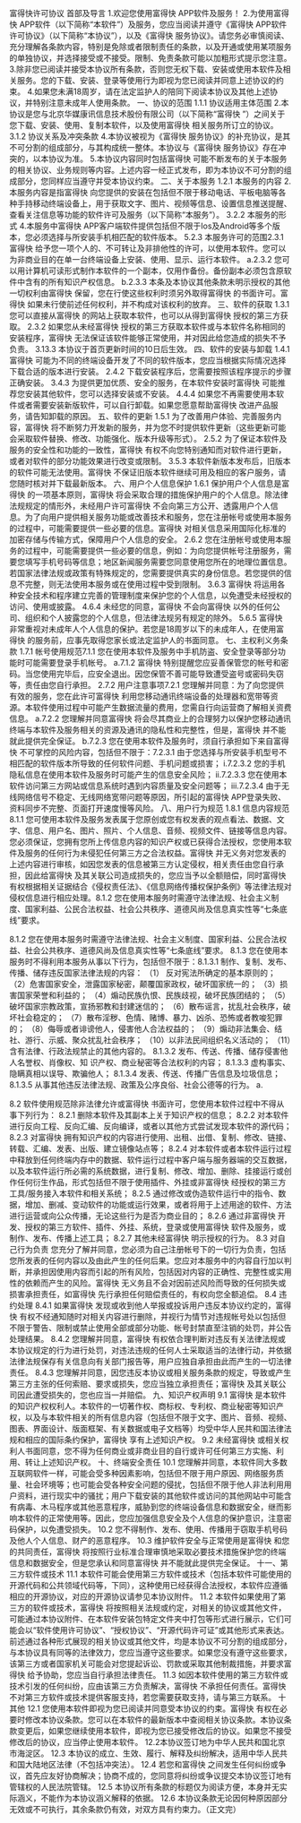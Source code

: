 富得快许可协议
首部及导言
1.欢迎您使用富得快 APP软件及服务！
2.为使用富得快 APP软件（以下简称“本软件”）及服务，您应当阅读并遵守《富得快 APP软件许可协议》（以下简称“本协议”），以及《富得快 服务协议》。请您务必审慎阅读、充分理解各条款内容，特别是免除或者限制责任的条款，以及开通或使用某项服务的单独协议，并选择接受或不接受。限制、免责条款可能以加粗形式提示您注意。
3.除非您已阅读并接受本协议所有条款，否则您无权下载、安装或使用本软件及相关服务。您的下载、安装、登录等使用行为即视为您已阅读并同意上述协议的约束。
4.如果您未满18周岁，请在法定监护人的陪同下阅读本协议及其他上述协议，并特别注意未成年人使用条款。
一、协议的范围
1.1.1 协议适用主体范围
2.本协议是您与北京华媒康讯信息技术股份有限公司（以下简称“富得快 ”）之间关于您下载、安装、使用、复制本软件，以及使用富得快 相关服务所订立的协议。
3.1.2 协议关系及冲突条款
4.本协议被视为《富得快 服务协议》的补充协议，是其不可分割的组成部分，与其构成统一整体。本协议与《富得快 服务协议》存在冲突的，以本协议为准。
5.本协议内容同时包括富得快 可能不断发布的关于本服务的相关协议、业务规则等内容。上述内容一经正式发布，即为本协议不可分割的组成部分，您同样应当遵守并受本协议约束。
二、关于本服务
1.2.1 本服务的内容
2.本服务内容是指富得快 向您提供的安装在包括但不限于移动电话、平板电脑等各种手持移动终端设备上，用于获取文字、图片、视频等信息、设置信息推送提醒、查看关注信息等功能的软件许可及服务（以下简称“本服务”）。
3.2.2 本服务的形式
4.本服务中富得快 APP客户端软件提供包括但不限于Ios及Android等多个版本，您必须选择与所安装手机相匹配的软件版本。
5.2.3 本服务许可的范围2.3.1 富得快 给予您一项个人的、不可转让及非排他性的许可，以使用本软件。您可以为非商业目的在单一台终端设备上安装、使用、显示、运行本软件。
a.2.3.2 您可以用计算机可读形式制作本软件的一个副本，仅用作备份。备份副本必须包含原软件中含有的所有知识产权信息。
b.2.3.3 本条及本协议其他条款未明示授权的其他一切权利由富得快 保留，您在行使这些权利时须另外取得富得快 的书面许可。富得快 如果未行使前述任何权利，并不构成对该权利的放弃。
三、软件的获取
1.3.1 您可以直接从富得快 的网站上获取本软件，也可以从得到富得快 授权的第三方获取。
2.3.2 如果您从未经富得快 授权的第三方获取本软件或与本软件名称相同的安装程序，富得快 无法保证该软件能够正常使用，并对因此给您造成的损失不予负责。
3.13.3 本协议于首页更新时间的10日后生效。
四、软件的安装与卸载
1.4.1 富得快 可能为不同的终端设备开发了不同的软件版本，您应当根据实际情况选择下载合适的版本进行安装。
2.4.2 下载安装程序后，您需要按照该程序提示的步骤正确安装。
3.4.3 为提供更加优质、安全的服务，在本软件安装时富得快 可能推荐您安装其他软件，您可以选择安装或不安装。
4.4.4 如果您不再需要使用本软件或者需要安装新版软件，可以自行卸载。如果您愿意帮助富得快 改进产品服务，请告知卸载的原因。
五、软件的更新
1.5.1 为了改善用户体验、完善服务内容，富得快 将不断努力开发新的服务，并为您不时提供软件更新（这些更新可能会采取软件替换、修改、功能强化、版本升级等形式）。
2.5.2 为了保证本软件及服务的安全性和功能的一致性，富得快 有权不向您特别通知而对软件进行更新，或者对软件的部分功能效果进行改变或限制。
3.5.3 本软件新版本发布后，旧版本的软件可能无法使用。富得快 不保证旧版本软件继续可用及相应的客户服务，请您随时核对并下载最新版本。
六、用户个人信息保护
1.6.1 保护用户个人信息是富得快 的一项基本原则，富得快 将会采取合理的措施保护用户的个人信息。除法律法规规定的情形外，未经用户许可富得快 不会向第三方公开、透露用户个人信息。为了向用户提供相关服务功能或改善技术和服务，您在注册帐号或使用本服务的过程中，可能需要提供一些必要的信息。富得快 对相关信息采用国际化标准的加密存储与传输方式，保障用户个人信息的安全。
2.6.2 您在注册帐号或使用本服务的过程中，可能需要提供一些必要的信息，例如：为向您提供帐号注册服务，需要您填写手机号码等信息；地区新闻服务需要您同意使用您所在的地理位置信息。若国家法律法规或政策有特殊规定的，您需要提供真实的身份信息。若您提供的信息不完整，则无法使用本服务或在使用过程中受到限制。
3.6.3 富得快 将运用各种安全技术和程序建立完善的管理制度来保护您的个人信息，以免遭受未经授权的访问、使用或披露。
4.6.4 未经您的同意，富得快 不会向富得快 以外的任何公司、组织和个人披露您的个人信息，但法律法规另有规定的除外。
5.6.5 富得快 非常重视对未成年人个人信息的保护。若您是18周岁以下的未成年人，在使用富得快 的服务前，应事先取得您家长或法定监护人的书面同意。
七、主权利义务条款
1.7.1 帐号使用规范7.1.1 您在使用本软件及服务中手机防盗、安全登录等部分功能时可能需要登录手机帐号。
a.7.1.2 富得快 特别提醒您应妥善保管您的帐号和密码。当您使用完毕后，应安全退出。因您保管不善可能导致遭受盗号或密码失窃等，责任由您自行承担。
2.7.2 用户注意事项7.2.1 您理解并同意：为了向您提供有效的服务，您在此许可富得快 利用您移动通讯终端设备的处理器和宽带等资源。本软件使用过程中可能产生数据流量的费用，您需自行向运营商了解相关资费信息。
a.7.2.2 您理解并同意富得快 将会尽其商业上的合理努力以保护您移动通讯终端与本软件及服务相关的资源及通讯的隐私性和完整性，但是，富得快 并不能就此提供完全保证。
b.7.2.3 您在使用本软件及服务时，须自行承担如下来自富得快 不可掌控的风险内容，包括但不限于：7.2.3.1 由于您选择与所安装手机型号不相匹配的软件版本所导致的任何软件问题、手机问题或损害；
i.7.2.3.2 您的手机隐私信息在使用本软件及服务时可能产生的信息安全风险；
ii.7.2.3.3 您在使用本软件访问第三方网站或信息系统时遇到内容质量及安全问题等；
iii.7.2.3.4 由于无线网络信号不稳定、无线网络宽带问题等原因，所引起的富得快 APP登录失败、资料同步不完整、页面打开速度慢等风险。
八、用户行为规范
1.8.1 信息内容规范8.1.1 您可使用本软件及服务发表属于您原创或您有权发表的观点看法、数据、文字、信息、用户名、图片、照片、个人信息、音频、视频文件、链接等信息内容。您必须保证，您拥有您所上传信息内容的知识产权或已获得合法授权，您使用本软件及服务的任何行为未侵犯任何第三方之合法权益。富得快 并无义务对您发表的上述内容进行审核，如因您发表的信息被第三方认定侵权，相关责任由您自行承担，因此给富得快 及其关联公司造成损失的，您应当予以全额赔偿，同时富得快 有权根据相关证据结合《侵权责任法》、《信息网络传播权保护条例》等法律法规对侵权信息进行相应处理。8.1.2 您在使用本服务时需遵守法律法规、社会主义制度、国家利益、公民合法权益、社会公共秩序、道德风尚及信息真实性等“七条底线”要求。


8.1.2 您在使用本服务时需遵守法律法规、社会主义制度、国家利益、公民合法权益、社会公共秩序、道德风尚及信息真实性等“七条底线”要求。
8.1.3 您在使用本服务时不得利用本服务从事以下行为，包括但不限于：8.1.3.1 制作、复制、发布、传播、储存违反国家法律法规的内容：
（1） 反对宪法所确定的基本原则的；
（2）危害国家安全，泄露国家秘密，颠覆国家政权，破坏国家统一的；
（3）损害国家荣誉和利益的；
（4）煽动民族仇恨、民族歧视，破坏民族团结的；
（5）破坏国家宗教政策，宣扬邪教和封建迷信的；
（6）散布谣言，扰乱社会秩序，破坏社会稳定的；
（7）散布淫秽、色情、赌博、暴力、凶杀、恐怖或者教唆犯罪的；
（8）侮辱或者诽谤他人，侵害他人合法权益的；
（9）煽动非法集会、结社、游行、示威、聚众扰乱社会秩序；
（10）以非法民间组织名义活动的；
（11）含有法律、行政法规禁止的其他内容的。
8.1.3.2 发布、传送、传播、储存侵害他人名誉权、肖像权、知    识产权、商业秘密等合法权利的内容；
8.1.3.3 虚构事实、隐瞒真相以误导、欺骗他人；
8.1.3.4 发表、传送、传播广告信息及垃圾信息；
8.1.3.5 从事其他违反法律法规、政策及公序良俗、社会公德等的行为。
a.

8.2 软件使用规范除非法律允许或富得快 书面许可，您使用本软件过程中不得从事下列行为：
8.2.1 删除本软件及其副本上关于知识产权的信息；
8.2.2 对本软件进行反向工程、反向汇编、反向编译，或者以其他方式尝试发现本软件的源代码；
8.2.3 对富得快 拥有知识产权的内容进行使用、出租、出借、复制、修改、链接、转载、汇编、发表、出版、建立镜像站点等；
8.2.4 对本软件或者本软件运行过程中释放到任何终端内存中的数据、软件运行过程中客户端与服务器端的交互数据，以及本软件运行所必需的系统数据，进行复制、修改、增加、删除、挂接运行或创作任何衍生作品，形式包括但不限于使用插件、外挂或非富得快 经授权的第三方工具/服务接入本软件和相关系统；
8.2.5 通过修改或伪造软件运行中的指令、数据，增加、删减、变动软件的功能或运行效果，或者将用于上述用途的软件、方法进行运营或向公众传播，无论这些行为是否为商业目的；
8.2.6 通过非富得快 开发、授权的第三方软件、插件、外挂、系统，登录或使用富得快 软件及服务，或制作、发布、传播上述工具；
8.2.7 其他未经富得快 明示授权的行为。
8.3 对自己行为负责
您充分了解并同意，您必须为自己注册帐号下的一切行为负责，包括您所发表的任何内容以及由此产生的任何后果。您应对本服务中的内容自行加以判断，并承担因使用内容而引起的所有风险，包括因对内容的正确性、完整性或实用性的依赖而产生的风险。富得快 无义务且不会对因前述风险而导致的任何损失或损害承担责任，如富得快 先行承担任何赔偿责任的，有权向您全额追偿。
8.4 违约处理
8.4.1 如果富得快 发现或收到他人举报或投诉用户违反本协议约定的，富得快 有权不经通知随时对相关内容进行删除，并视行为情节对违规帐号处以包括但不限于警告、限制或禁止使用全部或部分功能、帐号封禁直至注销的处罚，并公告处理结果。
8.4.2 您理解并同意，富得快 有权依合理判断对违反有关法律法规或本协议规定的行为进行处罚，对违法违规的任何人士采取适当的法律行动，并依据法律法规保存有关信息向有关部门报告等，用户应独自承担由此而产生的一切法律责任。
8.4.3 您理解并同意，因您违反本协议或相关服务条款的规定，导致或产生第三方主张的任何索赔、要求或损失，您应当独立承担责任；富得快 及其关联公司因此遭受损失的，您也应当一并赔偿。
九、知识产权声明
9.1 富得快 是本软件的知识产权权利人。本软件的一切著作权、商标权、专利权、商业秘密等知识产权，以及与本软件相关的所有信息内容（包括但不限于文字、图片、音频、视频、图表、界面设计、版面框架、有关数据或电子文档等）均受中华人民共和国法律法规和相应的国际条约保护，富得快 享有上述知识产权。
9.2 未经富得快 或相关权利人书面同意，您不得为任何商业或非商业目的自行或许可任何第三方实施、利用、转让上述知识产权。
十、终端安全责任
10.1 您理解并同意，本软件同大多数互联网软件一样，可能会受多种因素影响，包括但不限于用户原因、网络服务质量、社会环境等；也可能会受各种安全问题的侵扰，包括但不限于他人非法利用用户资料，进行现实中的骚扰；用户下载安装的其他软件或访问的其他网站中可能含有病毒、木马程序或其他恶意程序，威胁到您的终端设备信息和数据安全，继而影响本软件的正常使用等。因此，您应加强信息安全及个人信息的保护意识，注意密码保护，以免遭受损失。
10.2 您不得制作、发布、使用、传播用于窃取手机号码及他人个人信息、财产的恶意程序。
10.3 维护软件安全与正常使用是富得快 和您的共同责任，富得快 将按照行业标准合理审慎地采取必要技术措施保护您的终端信息和数据安全，但是您承认和同意富得快 并不能就此提供完全保证。
十一、第三方软件或技术
11.1 本软件可能会使用第三方软件或技术（包括本软件可能使用的开源代码和公共领域代码等，下同），这种使用已经获得合法授权，本软件应遵循相应的开源协议，对应的开源协议请参见本协议附件。
11.2 本软件如果使用了第三方的软件或技术，富得快 将按照相关法规或约定，对相关的协议或其他文件，可能通过本协议附件、在本软件安装包特定文件夹中打包等形式进行展示，它们可能会以“软件使用许可协议”、“授权协议”、“开源代码许可证”或其他形式来表达。前述通过各种形式展现的相关协议或其他文件，均是本协议不可分割的组成部分，与本协议具有同等的法律效力，您应当遵守这些要求。如果您没有遵守这些要求，该第三方或者国家机关可能会对您提起诉讼、罚款或采取其他制裁措施，并要求富得快 给予协助，您应当自行承担法律责任。
11.3 如因本软件使用的第三方软件或技术引发的任何纠纷，应由该第三方负责解决，富得快 不承担任何责任。富得快 不对第三方软件或技术提供客服支持，若您需要获取支持，请与第三方联系。
十其他
12.1 您使用本软件即视为您已阅读并同意受本协议的约束。富得快 有权在必要时修改本协议条款。您可以在本软件的最新版本中查阅相关协议条款。本协议条款变更后，如果您继续使用本软件，即视为您已接受修改后的协议。如果您不接受修改后的协议，应当停止使用本软件。
12.2本协议签订地为中华人民共和国北京市海淀区。
12.3 本协议的成立、生效、履行、解释及纠纷解决，适用中华人民共和国大陆地区法律（不包括冲突法）。
12.4 若您和富得快 之间发生任何纠纷或争议，首先应友好协商解决；协商不成的，您同意将纠纷或争议提交本协议签订地有管辖权的人民法院管辖。
12.5 本协议所有条款的标题仅为阅读方便，本身并无实际涵义，不能作为本协议涵义解释的依据。
12.6 本协议条款无论因何种原因部分无效或不可执行，其余条款仍有效，对双方具有约束力。（正文完）

